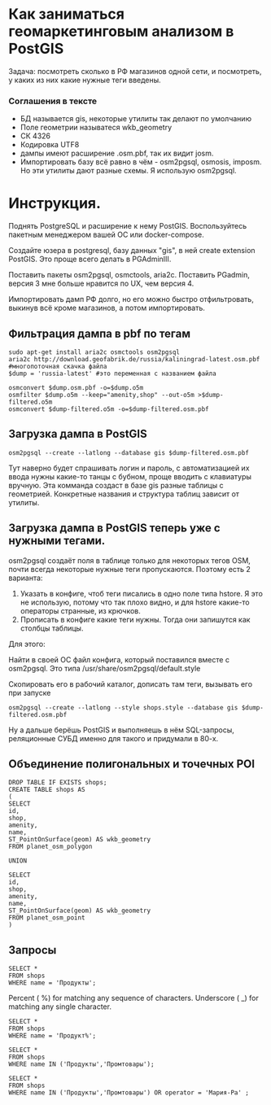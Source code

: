 # Как заниматься геомаркетинговым анализом в PostGIS

Задача: посмотреть сколько в РФ магазинов одной сети, и посмотреть, у каких из них какие нужные теги введены.

### Соглашения в тексте

* БД называется gis, некоторые утилиты так делают по умолчанию
* Поле геометрии называтеся wkb_geometry
* СК 4326
* Кодировка UTF8
* дампы имеют расширение .osm.pbf, так их видит josm.
* Импортировать базу всё равно в чём - osm2pgsql, osmosis, imposm. Но эти утилиты дают разные схемы. Я использую osm2pgsql.

# Инструкция.
Поднять PostgreSQL и расширение к нему PostGIS. Воспользуйтесь пакетным менеджером вашей ОС или docker-compose.

Создайте юзера в postgresql, базу данных "gis", в ней create extension PostGIS. Это проще всего делать в PGAdminIII.

Поставить пакеты osm2pgsql, osmctools, aria2c. Поставить PGadmin, версия 3 мне больше нравится по UX, чем версия 4.

Импортировать дамп РФ долго, но его можно быстро отфильтровать, выкинув всё кроме магазинов, а потом импортировать.


## Фильтрация дампа в pbf по тегам
```
sudo apt-get install aria2c osmctools osm2pgsql 
aria2c http://download.geofabrik.de/russia/kaliningrad-latest.osm.pbf  #многопоточная скачка файла
$dump = 'russia-latest' #это переменная с названием файла

osmconvert $dump.osm.pbf -o=$dump.o5m
osmfilter $dump.o5m --keep="amenity,shop" --out-o5m >$dump-filtered.o5m
osmconvert $dump-filtered.o5m -o=$dump-filtered.osm.pbf

```

## Загрузка дампа в PostGIS

```
osm2pgsql --create --latlong --database gis $dump-filtered.osm.pbf
```
Тут наверно будет спрашивать логин и пароль, с автоматизацией их ввода нужны какие-то танцы с бубном, проще вводить с клавиатуры вручную. 
Эта комманда создаст в базе gis разные таблицы с геометрией. Конкретные названия и структура таблиц зависит от утилиты.

## Загрузка дампа в PostGIS теперь уже с нужными тегами.

osm2pgsql создаёт поля в таблице только для некоторых тегов OSM, почти всегда некоторые нужные теги пропускаются. Поэтому есть 2 варианта:

1. Указать в конфиге, чтоб теги писались в одно поле типа hstore. Я это не использую, потому что так плохо видно, и для hstore какие-то операторы странные, из крючков.
2. Прописать в конфиге какие теги нужны. Тогда они запишутся как столбцы таблицы. 

Для этого: 

Найти в своей ОС файл конфига, который поставился вместе с osm2pgsql. Это типа /usr/share/osm2pgsql/default.style

Скопировать его в рабочий каталог, дописать там теги, вызывать его при запуске

```
osm2pgsql --create --latlong --style shops.style --database gis $dump-filtered.osm.pbf
```

Ну а дальше берёшь PostGIS и выполняешь в нём SQL-запросы, реляционные СУБД именно для такого и придумали в 80-х.

## Объединение полигональных и точечных POI

```
DROP TABLE IF EXISTS shops;
CREATE TABLE shops AS 
(
SELECT 
id,
shop,
amenity,
name,
ST_PointOnSurface(geom) AS wkb_geometry
FROM planet_osm_polygon

UNION

SELECT 
id,
shop,
amenity,
name,
ST_PointOnSurface(geom) AS wkb_geometry
FROM planet_osm_point
)
```

## Запросы

```
SELECT * 
FROM shops
WHERE name = 'Продукты';

```

Percent ( %)  for matching any sequence of characters.
Underscore ( _)  for matching any single character.

```
SELECT * 
FROM shops
WHERE name = 'Продукт%';

SELECT * 
FROM shops
WHERE name IN ('Продукты','Промтовары');

SELECT * 
FROM shops
WHERE name IN ('Продукты','Промтовары') OR operator = 'Мария-Ра' ;
```
